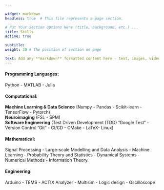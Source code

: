 ```yaml
---

widget: markdown
headless: true  # This file represents a page section.

# Put Your Section Options Here (title, background, etc.) ...
title: Skills
active: true

subtitle:
weight: 30 # The position of section on page

text: Add any **markdown** formatted content here - text, images, videos, galleries - and even HTML code!
---
```



 #### Programming Languages:
Python - MATLAB - Julia


 #### Computational:
**Machine Learning & Data Science**  (Numpy - Pandas - Scikit-learn - TensorFlow - Pytorch)              
**Neuroimaging** (FSL - SPM)              
**Software Engineering** (Test Driven Development (TDD) ”Google Test” - Version Control ”Git” - CI/CD - CMake - LaTeX- Linux)
 </em>



 #### Mathematical:
Signal Processing - Large-scale Modelling and Data Analysis -  Machine Learning - Probability Theory and Statistics - Dynamical Systems - Numerical Methods - Information Theory.

 #### Engineering:
Arduino - TEMS - ACTIX Analyzer - Multisim - Logic design - Oscilloscope
